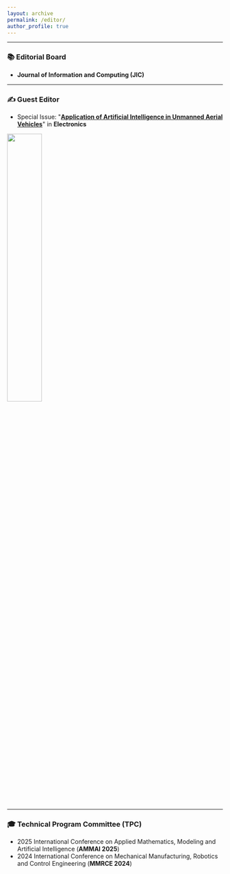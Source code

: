 ```yaml
---
layout: archive
permalink: /editor/
author_profile: true
---
```


---
### 📚 Editorial Board
* **Journal of Information and Computing (JIC)**

---

### ✍️ Guest Editor
* Special Issue: "[**Application of Artificial Intelligence in Unmanned Aerial Vehicles**](https://www.mdpi.com/journal/electronics/special_issues/FW7A5WF45P)" in **Electronics**

<img src="https://i.postimg.cc/90ph3tSq/1e08e8ee03549be9fe6501d0eb85de3.png" width="40%">

---

### 🎓 Technical Program Committee (TPC)
* 2025 International Conference on Applied Mathematics, Modeling and Artificial Intelligence (**AMMAI 2025**)  
* 2024 International Conference on Mechanical Manufacturing, Robotics and Control Engineering (**MMRCE 2024**)
